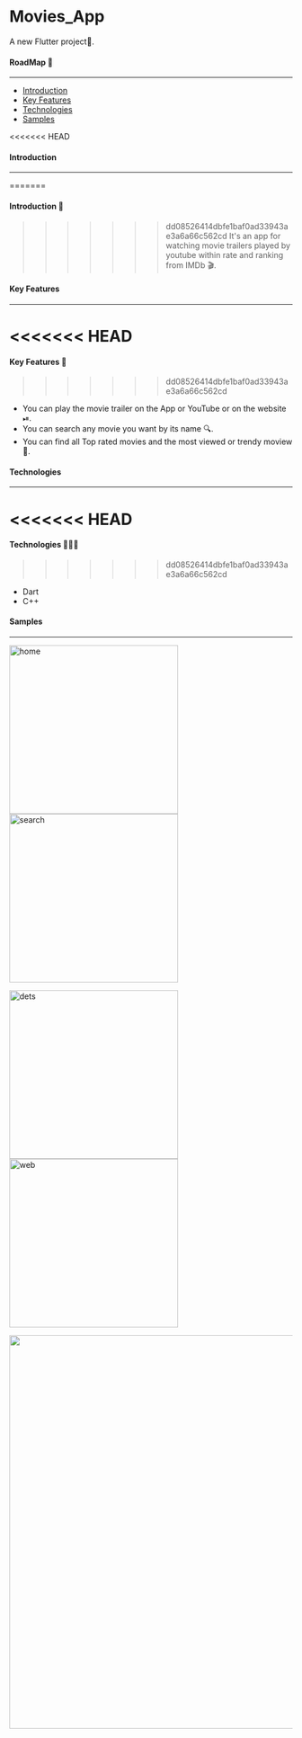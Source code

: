 # Movies_App

A new Flutter project📱.

#### RoadMap 🚸
---
* [Introduction](https://github.com/Mohamed-fawzyy/Movies-App#Introduction "Named link title")
* [Key Features](https://github.com/Mohamed-fawzyy/Movies-App#Key-Features "Named link title")
* [Technologies](https://github.com/Mohamed-fawzyy/Movies-App#Technologies "Named link title")
* [Samples](https://github.com/Mohamed-fawzyy/Movies-App#Samples "Named link title")

<<<<<<< HEAD
#### Introduction
---
=======
#### Introduction 📝
>>>>>>> dd08526414dbfe1baf0ad33943ae3a6a66c562cd
It's an app for watching movie trailers played by youtube within rate and ranking from IMDb 🎬.

#### Key Features
---
<<<<<<< HEAD
=======
#### Key Features 🔮
>>>>>>> dd08526414dbfe1baf0ad33943ae3a6a66c562cd
- You can play the movie trailer on the App or YouTube or on the website ⏯.
- You can search any movie you want by its name 🔍.
- You can find all Top rated movies and the most viewed or trendy moview 🌟.

#### Technologies
---
<<<<<<< HEAD
=======
#### Technologies 🧑🏽‍💻
>>>>>>> dd08526414dbfe1baf0ad33943ae3a6a66c562cd
- Dart
- C++

#### Samples
---
<img width="300" alt="home" src="https://user-images.githubusercontent.com/111665714/190865913-6a155908-ccf2-43d2-99a5-6ba7891d28dc.png"> <img width="300" alt="search" src="https://user-images.githubusercontent.com/111665714/190865917-8534f63a-c425-4cb5-af81-324da1d66133.png">

<img width="300" alt="dets" src="https://user-images.githubusercontent.com/111665714/190865908-59ceea3b-8821-48d7-84d7-fa459c649d18.png"> <img width="300" alt="web" src="https://user-images.githubusercontent.com/111665714/190866427-fbc27a54-fa0c-46fb-97d5-68290bf47f37.png">

<img width="700" src="https://user-images.githubusercontent.com/111665714/190865922-22d77f1b-e06e-410e-a12a-11defd58ca7c.png">

